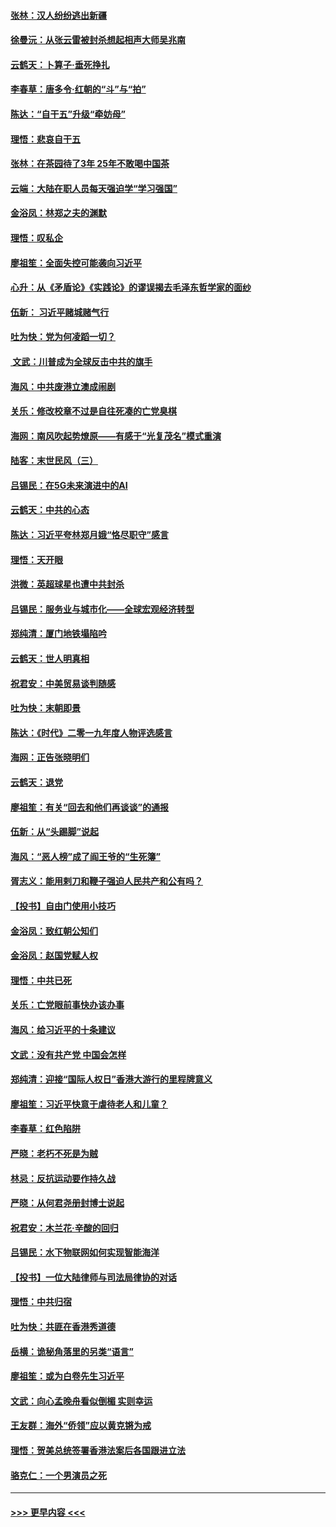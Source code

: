 #### [张林：汉人纷纷逃出新疆](../pages/nsc993/n11743530.md?t=12250801) 
#### [徐曼沅：从张云雷被封杀想起相声大师吴兆南](../pages/nsc993/n11741816.md?t=12250801) 
#### [云鹤天：卜算子‧垂死挣扎](../pages/nsc993/n11739956.md?t=12250801) 
#### [李春草：唐多令‧红朝的“斗”与“拍”](../pages/nsc993/n11739830.md?t=12250801) 
#### [陈达：“自干五”升级“牵妨母”](../pages/nsc993/n11739724.md?t=12250801) 
#### [理悟：悲哀自干五](../pages/nsc993/n11739547.md?t=12250801) 
#### [张林：在茶园待了3年 25年不敢喝中国茶](../pages/nsc993/n11739240.md?t=12250801) 
#### [云端：大陆在职人员每天强迫学“学习强国”](../pages/nsc993/n11738735.md?t=12250801) 
#### [金浴凤：林郑之夫的渊默](../pages/nsc993/n11737735.md?t=12250801) 
#### [理悟：叹私企](../pages/nsc993/n11737715.md?t=12250801) 
#### [廖祖笙：全面失控可能袭向习近平](../pages/nsc993/n11737704.md?t=12250801) 
#### [心升：从《矛盾论》《实践论》的谬误揭去毛泽东哲学家的面纱](../pages/nsc993/n11736962.md?t=12250801) 
#### [伍新： 习近平赌城赌气行](../pages/nsc993/n11736929.md?t=12250801) 
#### [吐为快：党为何凌蹈一切？](../pages/nsc993/n11736915.md?t=12250801) 
#### [ 文武：川普成为全球反击中共的旗手](../pages/nsc993/n11736882.md?t=12250801) 
#### [海风：中共废港立澳成闹剧](../pages/nsc993/n11735857.md?t=12250801) 
#### [关乐：修改校章不过是自往死凑的亡党臭棋](../pages/nsc993/n11735097.md?t=12250801) 
#### [海网：南风吹起势燎原——有感于“光复茂名”模式重演](../pages/nsc993/n11732308.md?t=12250801) 
#### [陆客：末世民风（三）](../pages/nsc993/n11732211.md?t=12250801) 
#### [吕锡民：在5G未来演进中的AI](../pages/nsc993/n11730010.md?t=12250801) 
#### [云鹤天：中共的心态](../pages/nsc993/n11729906.md?t=12250801) 
#### [陈达：习近平夸林郑月娥“恪尽职守”感言](../pages/nsc993/n11729881.md?t=12250801) 
#### [理悟：天开眼](../pages/nsc993/n11729699.md?t=12250801) 
#### [洪微：英超球星也遭中共封杀](../pages/nsc993/n11727243.md?t=12250801) 
#### [吕锡民：服务业与城市化——全球宏观经济转型](../pages/nsc993/n11725845.md?t=12250801) 
#### [郑纯清：厦门地铁塌陷吟](../pages/nsc993/n11725813.md?t=12250801) 
#### [云鹤天：世人明真相](../pages/nsc993/n11725621.md?t=12250801) 
#### [祝君安：中美贸易谈判随感](../pages/nsc993/n11725609.md?t=12250801) 
#### [吐为快：末朝即景](../pages/nsc993/n11723365.md?t=12250801) 
#### [陈达：《时代》二零一九年度人物评选感言](../pages/nsc993/n11723337.md?t=12250801) 
#### [海网：正告张晓明们](../pages/nsc993/n11723228.md?t=12250801) 
#### [云鹤天：退党](../pages/nsc993/n11723056.md?t=12250801) 
#### [廖祖笙：有关“回去和他们再谈谈”的通报](../pages/nsc993/n11722442.md?t=12250801) 
#### [伍新：从“头踢脚”说起](../pages/nsc993/n11722429.md?t=12250801) 
#### [海风：“恶人榜”成了阎王爷的“生死簿”](../pages/nsc993/n11722272.md?t=12250801) 
#### [胥志义：能用剌刀和鞭子强迫人民共产和公有吗？](../pages/nsc993/n11720569.md?t=12250801) 
#### [【投书】自由门使用小技巧](../pages/nsc993/n11720180.md?t=12250801) 
#### [金浴凤：致红朝公知们](../pages/nsc993/n11720563.md?t=12250801) 
#### [金浴凤：赵国党赋人权](../pages/nsc993/n11720533.md?t=12250801) 
#### [理悟：中共已死](../pages/nsc993/n11720233.md?t=12250801) 
#### [关乐：亡党眼前事快办该办事](../pages/nsc993/n11719160.md?t=12250801) 
#### [海风：给习近平的十条建议](../pages/nsc993/n11717616.md?t=12250801) 
#### [文武：没有共产党 中国会怎样](../pages/nsc993/n11717584.md?t=12250801) 
#### [郑纯清：迎接“国际人权日”香港大游行的里程牌意义](../pages/nsc993/n11717417.md?t=12250801) 
#### [廖祖笙：习近平快意于虐待老人和儿童？](../pages/nsc993/n11715313.md?t=12250801) 
#### [李春草：红色陷阱](../pages/nsc993/n11715029.md?t=12250801) 
#### [严晓：老朽不死是为贼](../pages/nsc993/n11712910.md?t=12250801) 
#### [林忌：反抗运动要作持久战](../pages/nsc993/n11712623.md?t=12250801) 
#### [严晓：从何君尧册封博士说起](../pages/nsc993/n11712465.md?t=12250801) 
#### [祝君安：木兰花·辛酸的回归](../pages/nsc993/n11712381.md?t=12250801) 
#### [吕锡民：水下物联网如何实现智能海洋](../pages/nsc993/n11711158.md?t=12250801) 
#### [【投书】一位大陆律师与司法局律协的对话](../pages/nsc993/n11709675.md?t=12250801) 
#### [理悟：中共归宿](../pages/nsc993/n11710059.md?t=12250801) 
#### [吐为快：共匪在香港秀道德](../pages/nsc993/n11709979.md?t=12250801) 
#### [岳横：诡秘角落里的另类“语言”](../pages/nsc993/n11709792.md?t=12250801) 
#### [廖祖笙：或为白卷先生习近平](../pages/nsc993/n11708330.md?t=12250801) 
#### [文武：向心孟晚舟看似倒楣 实则幸运](../pages/nsc993/n11708236.md?t=12250801) 
#### [王友群：海外“侨领”应以黄克锵为戒](../pages/nsc993/n11706176.md?t=12250801) 
#### [理悟：贺美总统签署香港法案后各国跟进立法](../pages/nsc993/n11706853.md?t=12250801) 
#### [骆克仁：一个男演员之死](../pages/nsc993/n11706677.md?t=12250801) 

----
#### [ >>> 更早内容 <<< ](../indexes/nsc993-earlier.md)
